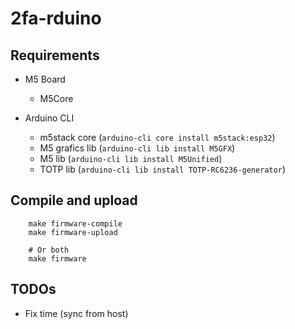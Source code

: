 # 2fa-rduino

## Requirements

- M5 Board
    - M5Core

- Arduino CLI
    - m5stack core (`arduino-cli core install m5stack:esp32`)
    - M5 grafics lib (`arduino-cli lib install M5GFX`)
    - M5 lib (`arduino-cli lib install M5Unified`)
    - TOTP lib (`arduino-cli lib install TOTP-RC6236-generator`)

## Compile and upload

```
    make firmware-compile
    make firmware-upload

    # Or both
    make firmware
```

## TODOs

- Fix time (sync from host)
